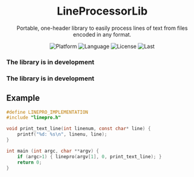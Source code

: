 <h1 align="center">LineProcessorLib</h1>
<p align="center">Portable, one-header library to easily process lines of text from files encoded in any format.</p>
<p align="center">
<img alt="Platform" src="https://img.shields.io/badge/platform-any-33F">
<img alt="Language" src="https://img.shields.io/badge/language-C-22E">
<img alt="License"  src="https://img.shields.io/github/license/martin-rizzo/LineProcessorLib?color=11D">
<img alt="Last"     src="https://img.shields.io/github/last-commit/martin-rizzo/LineProcessorLib">
</p>

<!--
LineProcessorLib
================
-->


### The library is in development ###

### The library is in development ###


Example
-------

```C
#define LINEPRO_IMPLEMENTATION
#include "linepro.h"

void print_text_line(int linenum, const char* line) {
    printf("%d: %s\n", linenu, line);
}

int main (int argc, char **argv) {
    if (argc>1) { linepro(argv[1], 0, print_text_line); }
    return 0;
}

```
